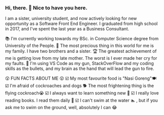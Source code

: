 ### Hi, there. 👋 Nice to have you here.
I am a sister, university student, and now actively looking for new opportunity as a Software Front End Engineer. I graduated from high school in 2017, and I've spent the last year as a Business Consultant.

📚 I'm currently working towards my BSc. in Computer Science degree from University of the People.
💎 The most precious thing in this world for me is my family. I have two brothers and a sister.
🏆 The greatest achievement of me is getting love from my late mother. The worst is I ever made her cry for my faults.
🔫 I'm using VS Code as my gun, StackOverFlow and my coding skills as the bullets, and my brain as the hand that will lead the gun to fire.

😲 FUN FACTS ABOUT ME 😲
☑️ My most favourite food is "Nasi Goreng"🍽
☑️ I'm afraid of cockroaches and dogs 🐕 The most frightening thing is the flying cockroach😭
☑️ I always want to learn something new 🔬
☑️ I really love reading books. I read them daily 📖
☑️ I can't swim at the water 🏊 , but if you ask me to swim on the ground, well, absolutely I can 😂

<!--
**richapurba/richapurba** is a ✨ _special_ ✨ repository because its `README.md` (this file) appears on your GitHub profile.

Here are some ideas to get you started:

- 🔭 I’m currently working on ...
- 🌱 I’m currently learning ...
- 👯 I’m looking to collaborate on ...
- 🤔 I’m looking for help with ...
- 💬 Ask me about ...
- 📫 How to reach me: ...
- 😄 Pronouns: ...
- ⚡ Fun fact: ...
-->
